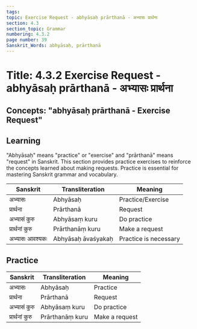```yaml
---
tags:
topic: Exercise Request - abhyāsaḥ prārthanā - अभ्यासः प्रार्थना
section: 4.3
section_topic: Grammar
numbering: 4.3.2
page number: 39
Sanskrit_Words: abhyāsaḥ, prārthanā
---
```

# Title: 4.3.2 Exercise Request - abhyāsaḥ prārthanā - अभ्यासः प्रार्थना
## Concepts: "abhyāsaḥ prārthanā - Exercise Request"

## Learning
"Abhyāsaḥ" means "practice" or "exercise" and "prārthanā" means "request" in Sanskrit. This section provides practice exercises to reinforce the concepts learned about making requests. Practice is essential for mastering Sanskrit grammar and vocabulary.

| Sanskrit           | Transliteration      | Meaning                          |
| ------------------ | -------------------- | -------------------------------- |
| अभ्यासः            | Abhyāsaḥ            | Practice/Exercise                |
| प्रार्थना          | Prārthanā            | Request                          |
| अभ्यासं कुरु       | Abhyāsaṃ kuru       | Do practice                      |
| प्रार्थनां कुरु    | Prārthanāṃ kuru     | Make a request                   |
| अभ्यासः आवश्यकः    | Abhyāsaḥ āvaśyakaḥ  | Practice is necessary            |

## Practice
| Sanskrit           | Transliteration      | Meaning                          |
| ------------------ | -------------------- | -------------------------------- |
| अभ्यासः            | Abhyāsaḥ            | Practice                         |
| प्रार्थना          | Prārthanā            | Request                          |
| अभ्यासं कुरु       | Abhyāsaṃ kuru       | Do practice                      |
| प्रार्थनां कुरु    | Prārthanāṃ kuru     | Make a request                   |
